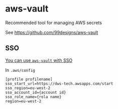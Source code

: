 # aws-vault

Recommended tool for managing AWS secrets

See https://github.com/99designs/aws-vault

## SSO

[You can use `aws-vault` with SSO](https://github.com/99designs/aws-vault/blob/master/USAGE.md#aws-single-sign-on-aws-sso)

In `.aws/config`

```
[profile profilename]
sso_start_url=https://dws-tech.awsapps.com/start
sso_region=eu-west-2
sso_account_id={account id}
sso_role_name={rola name}
region=eu-west-2
```

